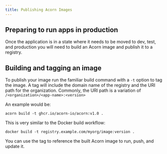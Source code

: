 ```yaml
---
title: Publishing Acorn Images
---
```


## Preparing to run apps in production

Once the application is in a state where it needs to be moved to dev, test, and production you will need to build an Acorn image and publish it to a registry.

## Building and tagging an image

To publish your image run the familiar build command with a `-t` option to tag the image. A tag will include the domain name of the registry and the URI path for the organization. Commonly, the URI path is a variation of `/<organization>/<app-name>:<version>`

An example would be:

`acorn build -t ghcr.io/acorn-io/acorn:v1.0 .`

This is very similar to the Docker build workflow:

`docker build -t registry.example.com/myorg/image:version .`

You can use the tag to reference the built Acorn image to run, push, and update it.
